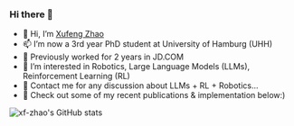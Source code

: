 ### Hi there 👋

 - 👋 Hi, I’m [Xufeng Zhao](https://xf-zhao.github.io/)
 - 📫 I’m now a 3rd year PhD student at University of Hamburg (UHH)
 - 💼 Previously worked for 2 years in JD.COM
 - 👀 I’m interested in Robotics, Large Language Models (LLMs), Reinforcement Learning (RL)
 - 💬 Contact me for any discussion about LLMs + RL + Robotics...
 - 🌱 Check out some of my recent publications & implementation below:)


![xf-zhao's GitHub stats](https://github-readme-stats.vercel.app/api?username=xf-zhao&show_icons=true&theme=vue-dark)
